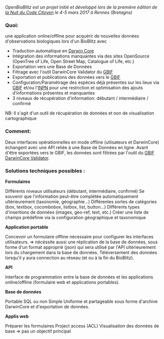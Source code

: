 _OpenBioBlitz est un projet initié et développé lors de la première édition de [la Nuit du Code Citoyen](https://codecitoyen.github.io/villes/rennes.html) le 4-5 mars 2017 à Rennes (Bretagne)_

### Quoi:

une application online/offline pour acquérir de nouvelles données d'observations biologiques lors d'un BioBlitz avec
- Traduction automatique en [Darwin Core](http://rs.tdwg.org/dwc/) 
- Intégration des informations manquantes via des sites OpenSource (OpenTree of Life, Open Street Map, Catalogue of Life, etc.)
- Exportation vers une Base de Données
- Filtrage avec l'outil DarwinCore Validator du [GBIF](www.gbif.org)
- Exportation et publications des données vers le [GBIF](www.gbif.org)
- Configuration/Paramétrage des espèces déjà présentes sur les lieux via [GBIF](www.gbif.org) et/ou l'[INPN](https://inpn.mnhn.fr/accueil/index) pour une restriction et optimisation des ajouts d’informations présentes et manquantes
- 3 niveaux de récupération d'information: débutant / intermédiaire / confirmé

NB: Il s'agit d'un outil de récupération de données et non de visualisation cartographique

### Comment:

Deux interfaces opérationnelles en mode offline (utlisateurs et DarwinCore) échangent avec une API reliée à une Base de Données en ligne.
Avant d'être exportées vers le GBIF, les données sont filtrées par l'outil du [GBIF DarwinCore Validator](http://tools.gbif.org/dwca-validator).

### Solutions techniques possibles :

**Formulaires**

Différents niveaux utilisateurs (débutant, intermédiaire, confirmé)
Se souvenir que l'information peut-être complétée automatiquement ultérieurement (taxonomie, géographie...)
Différentes sortes de catégories (box, textbox, cocombobox, listbox, list, button...)
Différents types d'insertions de données (images, geo-ref, text, etc.)
Créer une liste de champs prédéfinie via la configuration géographique et taxonomique

**Application portable**

Concevoir un formulaire offline nécessaire pour configurer les interfaces utilisateurs. => nécéssite aussi une réplication de la base de données, sous forme d'un format approprié (json) qui sera utilisé par l'API ultérieurement lors du chargement dans la base de données. Téléversement des données lorsqu'il y aura connection au réseau (et ou à la fin du BioBlitz).

**API**

Interface de programmation entre la base de données et les applications online/offline (formulaire web et applications portables).

**Base de données**

Portable
SQL ou non
Simple
Uniforme et partageable sous forme d'archive DarwinCore et d'exportation de données.

**Applis web**

Préparer les formulaires
Project access (ACL)
Visualisation des données de base => pas un objectif principal

